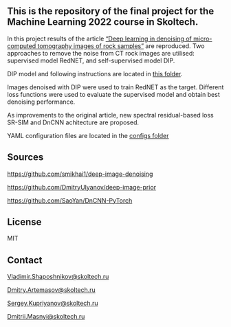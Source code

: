 ## This is the repository of the final project for the Machine Learning 2022 course in Skoltech.

In this project results of the article [“Deep learning in denoising of micro-computed tomography images of rock samples”](https://doi.org/10.1016/j.cageo.2021.104716) are reproduced. Two approaches to remove the noise from CT rock images are utilised: supervised model RedNET, and self-supervised model DIP. 

DIP model and following instructions are located in [this folder](https://github.com/Volodimirich/DL-in-denoising-MCT-rock-images/tree/main/DIP).

Images denoised with DIP were used to train RedNET as the target. Different loss functions were used to evaluate the supervised model and obtain best denoising performance.

As improvements to the original article, new spectral residual-based loss SR-SIM and DnCNN achitecture are proposed. 

YAML configuration files are located in the [configs folder](https://github.com/Volodimirich/DL-in-denoising-MCT-rock-images/tree/main/configs)

## Sources
https://github.com/smikhai1/deep-image-denoising

https://github.com/DmitryUlyanov/deep-image-prior

https://github.com/SaoYan/DnCNN-PyTorch

## License
MIT

## Contact
Vladimir.Shaposhnikov@skoltech.ru

Dmitry.Artemasov@skoltech.ru

Sergey.Kupriyanov@skoltech.ru

Dmitrii.Masnyi@skoltech.ru
